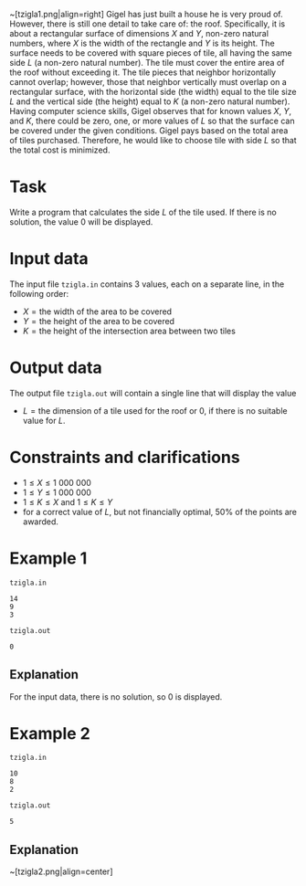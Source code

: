 ~[tzigla1.png|align=right]
Gigel has just built a house he is very proud of. However, there is still one detail to take care of: the roof. Specifically, it is about a rectangular surface of dimensions $X$ and $Y$, non-zero natural numbers, where $X$ is the width of the rectangle and $Y$ is its height. The surface needs to be covered with square pieces of tile, all having the same side $L$ (a non-zero natural number). The tile must cover the entire area of the roof without exceeding it. The tile pieces that neighbor horizontally cannot overlap; however, those that neighbor vertically must overlap on a rectangular surface, with the horizontal side (the width) equal to the tile size $L$ and the vertical side (the height) equal to $K$ (a non-zero natural number). Having computer science skills, Gigel observes that for known values $X$, $Y$, and $K$, there could be zero, one, or more values of $L$ so that the surface can be covered under the given conditions. Gigel pays based on the total area of tiles purchased. Therefore, he would like to choose tile with side $L$ so that the total cost is minimized.

# Task

Write a program that calculates the side $L$ of the tile used. If there is no solution, the value $0$ will be displayed.

# Input data

The input file `tzigla.in` contains $3$ values, each on a separate line, in the following order:
* $X = \text{the width of the area to be covered}$
* $Y = \text{the height of the area to be covered}$
* $K = \text{the height of the intersection area between two tiles}$

# Output data

The output file `tzigla.out` will contain a single line that will display the value
* $L = \text{the dimension of a tile used for the roof or} \ 0, \ \text{if there is no suitable value for} \ L.$

# Constraints and clarifications

* $1 \leq X \leq 1 \ 000 \ 000$
* $1 \leq Y \leq 1 \ 000 \ 000$
* $1 \leq K \leq X$ and $1 \leq K \leq Y$
* for a correct value of $L$, but not financially optimal, 50\% of the points are awarded.

# Example 1

`tzigla.in`
```
14
9
3
```

`tzigla.out`
```
0
```

## Explanation

For the input data, there is no solution, so $0$ is displayed.

# Example 2

`tzigla.in`
```
10
8
2
```

`tzigla.out`
```
5
```

## Explanation

~[tzigla2.png|align=center]